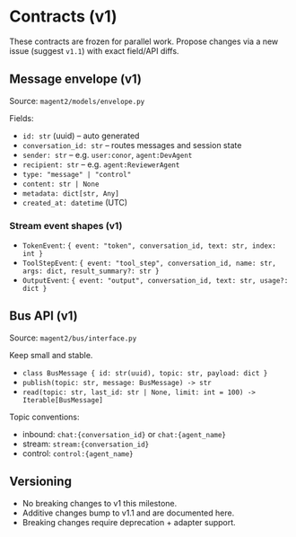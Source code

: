 # Contracts (v1)

These contracts are frozen for parallel work. Propose changes via a new issue (suggest `v1.1`) with exact field/API diffs.

## Message envelope (v1)

Source: `magent2/models/envelope.py`

Fields:

- `id: str` (uuid) – auto generated
- `conversation_id: str` – routes messages and session state
- `sender: str` – e.g. `user:conor`, `agent:DevAgent`
- `recipient: str` – e.g. `agent:ReviewerAgent`
- `type: "message" | "control"`
- `content: str | None`
- `metadata: dict[str, Any]`
- `created_at: datetime` (UTC)

### Stream event shapes (v1)

- `TokenEvent`: `{ event: "token", conversation_id, text: str, index: int }`
- `ToolStepEvent`: `{ event: "tool_step", conversation_id, name: str, args: dict, result_summary?: str }`
- `OutputEvent`: `{ event: "output", conversation_id, text: str, usage?: dict }`

## Bus API (v1)

Source: `magent2/bus/interface.py`

Keep small and stable.

- `class BusMessage { id: str(uuid), topic: str, payload: dict }`
- `publish(topic: str, message: BusMessage) -> str`
- `read(topic: str, last_id: str | None, limit: int = 100) -> Iterable[BusMessage]`

Topic conventions:

- inbound: `chat:{conversation_id}` or `chat:{agent_name}`
- stream: `stream:{conversation_id}`
- control: `control:{agent_name}`

## Versioning

- No breaking changes to v1 this milestone.
- Additive changes bump to v1.1 and are documented here.
- Breaking changes require deprecation + adapter support.
